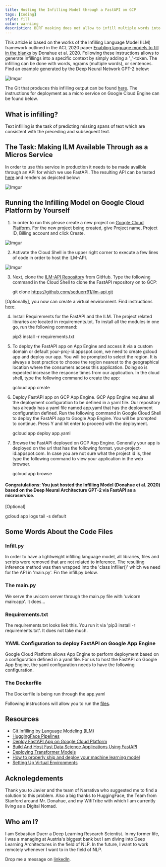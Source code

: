 ```yaml
---
title: Hosting the Infilling Model through a FastAPI on GCP
tags: [Coding]
style: fill
color: warniing
description: BERT masking does not allow to infill multiple words into a sentence context. Researchers from Stanford addressed this. I made it available through an API.
---
```


This article is based on the works of the Infilling Language Model (ILM) framework outlined in the ACL 2020 paper [Enabling language models to fill in the blanks](https://arxiv.org/abs/2005.05339) by Donahue et al. 2020. Following these instructions allows to generate infillings into a specific context by simply adding a '_'-token. The infilling can be done with words, ngrams (multiple words), or sentences. Find an example generated by the Deep Neural Network GPT-2 below:

![Imgur](https://i.imgur.com/Qh0FFjN.png)

The Git that produces this infilling output can be found [here](https://github.com/seduerr91/ilm-api). 
The instructions for deployment as a micro service on Google Cloud Engine can be found below.

## What is infilling?

Text infilling is the task of predicting missing spans of text which are consistent with the preceding and subsequent text.

## The Task: Making ILM Available Through as a Micros Service

In order to use this service in production it needs to be made availble through an API for which we use FastAPI. The resulting API can be tested [here](https://ilmapi.uc.r.appspot.com/docs) and renders as depicted below:

![Imgur](https://i.imgur.com/kbHNMpM.png)

## Running the Infilling Model on Google Cloud Platform by Yourself

1. In order to run this please create a new project on [Google Cloud Platform](https://cloud.google.com/). For the new project being created, give Project name, Project ID, Billing account and click Create.

![Imgur](https://i.imgur.com/tTvOugf.png)

2. Activate the Cloud Shell in the upper right corner to execute a few lines of code in order to host the ILM-API.

![Imgur](https://i.imgur.com/IHxxlJu.png)

3. Next, clone the [ILM-API Repository](https://github.com/seduerr91/ilm-api) from GitHub. Type the following command in the Cloud Shell to clone the FastAPI repository on to GCP: 

    git clone https://github.com/seduerr91/ilm-api.git

[Optionally], you now can create a virtual environment. Find instructions [here](https://docs.python.org/3/tutorial/venv.html).

4. Install Requirements for the FastAPI and the ILM. The project related libraries are located in requirements.txt. To install all the modules in one go, run the following command:

    pip3 install -r requirements.txt

5. To deploy the FastAPI app on App Engine and access it via a custom domain or default your-proj-id.appspot.com, we need to create gcloud app and deploy our app. You will be prompted to select the region. It is always a best practice to choose the region nearest to the geographical location where the consumers access this application. Doing so is expected increase the response times from our application. In the cloud shell, type the following command to create the app:

    gcloud app create

6. Deploy FastAPI app on GCP App Engine. GCP App Engine requires all the deployment configuration to be defined in a yaml file. Our repository has already has a yaml file named app.yaml that has the deployment configuration defined. Run the following command in Google Cloud Shell to deploy the FastAPI app to Google App Engine. You will be prompted to continue. Press Y and hit enter to proceed with the deployment.

    gcloud app deploy app.yaml

7. Browse the FastAPI deployed on GCP App Engine. Generally your app is deployed on the url that has the following format. your-project-id.appspot.com. In case you are not sure what the project id is, then type the following command to view your application in the web browser.

    gcloud app browse

#### Congratulations: You just hosted the Infilling Model (Donahue et al. 2020) based on the Deep Neural Architecture GPT-2 via FastAPI as a microservice.

[Optional] <!-- Reload Server with new features -->


<!-- Get the link to the API -->


<!-- Get logs -->
gcloud app logs tail -s default

## Some Words About the Code Files

### Infill.py

In order to have a lightweight infilling language model, all libraries, files and scripts were removed that are not related to inference. The resulting inference method was then wrapped into the 'class Infiller()' which we need for the API in 'main.py'. Fin the infill.py below.

<script src="https://gist.github.com/seduerr91/9183c728c18461c98c2f8ab5b9517009.js"></script>

### The main.py

We serve the uvicorn server through the main.py file with 'uvicorn main:app'. It does...

<script src="https://gist.github.com/seduerr91/e389a2c212452f459c37346530a388b0.js"></script>

### Requirements.txt

The requirements.txt looks liek this. You run it via 'pip3 install -r requirements.txt'. It does not take much.

<script src="https://gist.github.com/seduerr91/60ae1fdc383ece9daa5007f3a180240e.js"></script>

### YAML Configuration to deploy FastAPI on Google App Engine
Google Cloud Platform allows App Engine to perform deployment based on a configuration defined in a yaml file. For us to host the FastAPI on Google App Engine, the yaml configuration needs to have the following configuration.

<script src="https://gist.github.com/seduerr91/2fcd135a83023cbcfefb66b373b9ec58.js"></script>

### The Dockerfile

The Dockerfile is being run through the app.yaml

<script src="https://gist.github.com/seduerr91/5cdbd83bd095a421120e06d209d7fe24.js"></script>

Following instructions will allow you to run the [files](https://www.tutlinks.com/deploy-fastapi-app-on-google-cloud-platform/).

## Resources

- [Git Infilling by Language Modeling (ILM)](https://github.com/chrisdonahue/ilm)
- [HuggingFace Pipelines](https://huggingface.co/transformers/main_classes/pipelines.html)
- [Deploy FastAPI App on Google Cloud Platform](https://www.tutlinks.com/deploy-fastapi-app-on-google-cloud-platform/)
- [Build And Host Fast Data Science Applications Using FastAPI](https://towardsdatascience.com/build-and-host-fast-data-science-applications-using-fastapi-823be8a1d6a0)
- [Deploying Transformer Models](https://chatbotslife.com/deploying-transformer-models-1350876016f)
- [How to properly ship and deploy your machine learning model](https://towardsdatascience.com/how-to-properly-ship-and-deploy-your-machine-learning-model-8a8664b763c4)
- [Setting Up Virtual Environments](https://docs.python.org/3/tutorial/venv.html)

## Acknolegdements

Thank you to Javier and the team of Narrativa who suggested me to find a solution to this problem. Also a big thanks to HuggingFace, the Team from Stanford around Mr. Donahue, and my WifiTribe with which I am currently living as a Digital Nomad.

## Who am I?

I am Sebastian Duerr a Deep Learning Research Scientist. In my former life, I was a managing at Austria's biggest bank but I am diving into Deep Learning Architectures in the field of NLP. In the future, I want to work remotely whenever I want to in the field of NLP. 

Drop me a message on [linkedIn](https://www.linkedin.com/in/sebastianduerr/).
